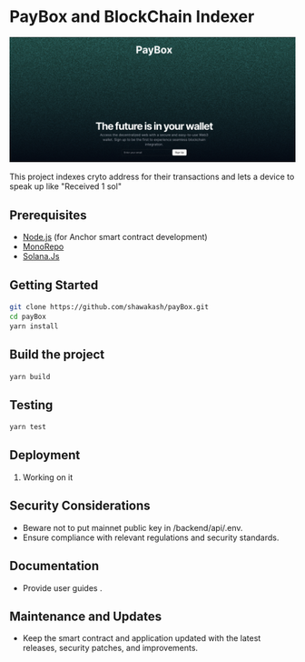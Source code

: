 # PayBox and BlockChain Indexer

![Preview](./assets/preview.png)

This project indexes cryto address for their transactions and lets a device to speak up like "Received 1 sol"

## Prerequisites

- [Node.js](https://nodejs.org/) (for Anchor smart contract development)
- [MonoRepo](https://turbo.build/repo/docs)
- [Solana.Js](https://docs.solana.com/)

## Getting Started

```bash
git clone https://github.com/shawakash/payBox.git
cd payBox
yarn install
```

## Build the project

```bash
yarn build
```

## Testing

```bash
yarn test
```

## Deployment

1. Working on it

## Security Considerations

- Beware not to put mainnet public key in /backend/api/.env.
- Ensure compliance with relevant regulations and security standards.

## Documentation

- Provide user guides .

## Maintenance and Updates

- Keep the smart contract and application updated with the latest releases, security patches, and improvements.
